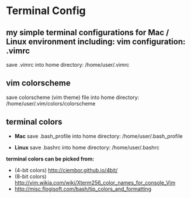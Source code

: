 Terminal Config
====================

my simple terminal configurations for Mac / Linux environment
including:
vim configuration: .vimrc
--------------------
save .vimrc into home directory: /home/user/.vimrc

vim colorscheme
--------------------
save colorscheme (vim theme) file into home directory: /home/user/.vim/colors/colorscheme

terminal colors
--------------------
- **Mac**
save .bash_profile into home directory: /home/user/.bash_profile

- **Linux**
save .bashrc into home directory: /home/user/.bashrc

**terminal colors can be picked from:**
* (4-bit colors) http://ciembor.github.io/4bit/
* (8-bit colors) http://vim.wikia.com/wiki/Xterm256_color_names_for_console_Vim
* http://misc.flogisoft.com/bash/tip_colors_and_formatting


